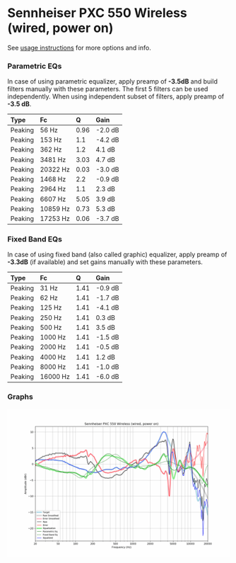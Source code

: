 # Sennheiser PXC 550 Wireless (wired, power on)
See [usage instructions](https://github.com/jaakkopasanen/AutoEq#usage) for more options and info.

### Parametric EQs
In case of using parametric equalizer, apply preamp of **-3.5dB** and build filters manually
with these parameters. The first 5 filters can be used independently.
When using independent subset of filters, apply preamp of **-3.5 dB**.

| Type    | Fc       |    Q | Gain    |
|:--------|:---------|:-----|:--------|
| Peaking | 56 Hz    | 0.96 | -2.0 dB |
| Peaking | 153 Hz   | 1.1  | -4.2 dB |
| Peaking | 362 Hz   | 1.2  | 4.1 dB  |
| Peaking | 3481 Hz  | 3.03 | 4.7 dB  |
| Peaking | 20322 Hz | 0.03 | -3.0 dB |
| Peaking | 1468 Hz  | 2.2  | -0.9 dB |
| Peaking | 2964 Hz  | 1.1  | 2.3 dB  |
| Peaking | 6607 Hz  | 5.05 | 3.9 dB  |
| Peaking | 10859 Hz | 0.73 | 5.3 dB  |
| Peaking | 17253 Hz | 0.06 | -3.7 dB |

### Fixed Band EQs
In case of using fixed band (also called graphic) equalizer, apply preamp of **-3.3dB**
(if available) and set gains manually with these parameters.

| Type    | Fc       |    Q | Gain    |
|:--------|:---------|:-----|:--------|
| Peaking | 31 Hz    | 1.41 | -0.9 dB |
| Peaking | 62 Hz    | 1.41 | -1.7 dB |
| Peaking | 125 Hz   | 1.41 | -4.1 dB |
| Peaking | 250 Hz   | 1.41 | 0.3 dB  |
| Peaking | 500 Hz   | 1.41 | 3.5 dB  |
| Peaking | 1000 Hz  | 1.41 | -1.5 dB |
| Peaking | 2000 Hz  | 1.41 | -0.5 dB |
| Peaking | 4000 Hz  | 1.41 | 1.2 dB  |
| Peaking | 8000 Hz  | 1.41 | -1.0 dB |
| Peaking | 16000 Hz | 1.41 | -6.0 dB |

### Graphs
![](./Sennheiser%20PXC%20550%20Wireless%20(wired,%20power%20on).png)